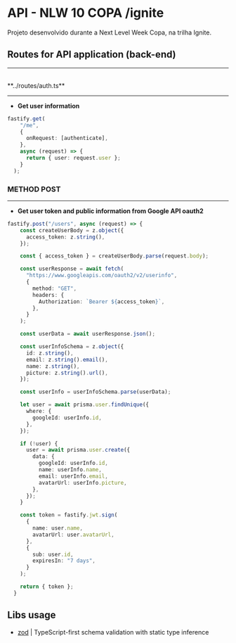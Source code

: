 # API - NLW 10 COPA /ignite

Projeto desenvolvido durante a Next Level Week Copa, na trilha Ignite.

## Routes for API application (back-end)

---
<br />
**../routes/auth.ts**

---

- **Get user information**

```ts
fastify.get(
    "/me",
    {
      onRequest: [authenticate],
    },
    async (request) => {
      return { user: request.user };
    }
  );
```

### METHOD POST

---

- **Get user token and public information from Google API oauth2**

```ts
fastify.post("/users", async (request) => {
    const createUserBody = z.object({
      access_token: z.string(),
    });

    const { access_token } = createUserBody.parse(request.body);

    const userResponse = await fetch(
      "https://www.googleapis.com/oauth2/v2/userinfo",
      {
        method: "GET",
        headers: {
          Authorization: `Bearer ${access_token}`,
        },
      }
    );

    const userData = await userResponse.json();

    const userInfoSchema = z.object({
      id: z.string(),
      email: z.string().email(),
      name: z.string(),
      picture: z.string().url(),
    });

    const userInfo = userInfoSchema.parse(userData);

    let user = await prisma.user.findUnique({
      where: {
        googleId: userInfo.id,
      },
    });

    if (!user) {
      user = await prisma.user.create({
        data: {
          googleId: userInfo.id,
          name: userInfo.name,
          email: userInfo.email,
          avatarUrl: userInfo.picture,
        },
      });
    }

    const token = fastify.jwt.sign(
      {
        name: user.name,
        avatarUrl: user.avatarUrl,
      },
      {
        sub: user.id,
        expiresIn: "7 days",
      }
    );

    return { token };
  }
```

## Libs usage

- [zod](https://www.npmjs.com/package/zod) | TypeScript-first schema validation with static type inference
